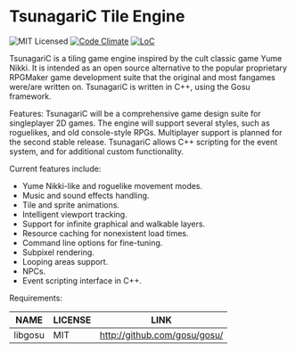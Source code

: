 # TsunagariC Tile Engine

![MIT Licensed](https://img.shields.io/github/license/pmer/TsunagariC.svg)
[![Code Climate](https://codeclimate.com/github/pmer/TsunagariC/badges/gpa.svg)](https://codeclimate.com/github/pmer/TsunagariC)
[![LoC](https://tokei.rs/b1/github/pmer/TsunagariC)](https://github.com/Aaronepower/tokei)

TsunagariC is a tiling game engine inspired by the cult classic game Yume
Nikki. It is intended as an open source alternative to the popular proprietary
RPGMaker game development suite that the original and most fangames were/are
written on. TsunagariC is written in C++, using the Gosu framework.

Features:
TsunagariC will be a comprehensive game design suite for singleplayer 2D games.
The engine will support several styles, such as roguelikes, and old
console-style RPGs. Multiplayer support is planned for the second stable
release. TsunagariC allows C++ scripting for the event system, and for
additional custom functionality.

Current features include:
* Yume Nikki-like and roguelike movement modes.
* Music and sound effects handling.
* Tile and sprite animations.
* Intelligent viewport tracking.
* Support for infinite graphical and walkable layers.
* Resource caching for nonexistent load times.
* Command line options for fine-tuning.
* Subpixel rendering.
* Looping areas support.
* NPCs.
* Event scripting interface in C++.

Requirements:

| NAME        | LICENSE     | LINK                          |
| ----------- | ----------- | ----------------------------- |
| libgosu     | MIT         | http://github.com/gosu/gosu/  |
